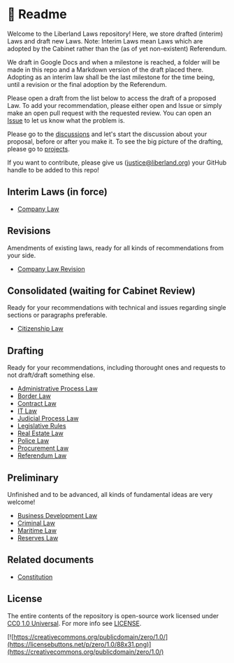 # 📒 Readme

Welcome to the Liberland Laws repository! Here, we store drafted (interim) Laws and draft new Laws. Note: Interim Laws mean Laws which are adopted by the Cabinet rather than the (as of yet non-existent) Referendum.

We draft in Google Docs and when a milestone is reached, a folder will be made in this repo and a Markdown version of the draft placed there. Adopting as an interim law shall be the last milestone for the time being, until a revision or the final adoption by the Referendum.

Please open a draft from the list below to access the draft of a proposed Law. To add your recommendation, please either open and Issue or simply make an open pull request with the requested review. You can open an [Issue](https://github.com/liberland/laws/issues) to let us know what the problem is.

Please go to the [discussions](https://github.com/liberland/laws/discussions) and let's start the discussion about your proposal, before or after you make it. To see the big picture of the drafting, please go to [projects](https://github.com/liberland/laws/projects?type=new).

If you want to contribute, please give us (justice@liberland.org) your GitHub handle to be added to this repo!

## Interim Laws (in force)

* [Company Law](in-force/in-force-interim/company-law.md)

## Revisions

Amendments of existing laws, ready for all kinds of recommendations from your side.

* [Company Law Revision](drafting/revisions/company-law-revision.md)

## Consolidated (waiting for Cabinet Review)

Ready for your recommendations with technical and issues regarding single sections or paragraphs preferable.

* [Citizenship Law](drafting/consolidated/citizenship-law.md)

## Drafting

Ready for your recommendations, including thorought ones and requests to not draft/draft something else.

* [Administrative Process Law](https://github.com/liberland/laws/blob/Laws-Current/drafting/drafts/administrative_process.md)
* [Border Law](https://github.com/liberland/laws/blob/Laws-Current/drafting/drafts/border_law.md)
* [Contract Law](drafting/drafts/contracts-law.md)
* [IT Law](https://github.com/liberland/laws/blob/Laws-Current/drafting/drafts/InformationTechnologyLaw.md)
* [Judicial Process Law](drafting/drafts/judical-process-law.md)
* [Legislative Rules](https://github.com/liberland/laws/blob/Laws-Current/drafting/drafts/legislative-rules.md)
* [Real Estate Law](drafting/drafts/real-estate-law.md)
* [Police Law](drafting/drafts/police-law.md)
* [Procurement Law](drafting/drafts/procurement-law.md)
* [Referendum Law](drafting/drafts/referendum-law.md)

## Preliminary

Unfinished and to be advanced, all kinds of fundamental ideas are very welcome!

* [Business Development Law](https://docs.google.com/document/d/1F-HBduCHEahdMn6a2XZAwjtSog4axq1B8FRg4k9G2OA/edit)
* [Criminal Law](drafting/preliminary/criminal-law.md)
* [Maritime Law](drafting/preliminary/maritime-law.md)
* [Reserves Law](drafting/preliminary/reserves-law.md)

## Related documents

* [Constitution](https://github.com/liberland/constitution/blob/master/Constitution.md)

## License

The entire contents of the repository is open-source work licensed under [CC0 1.0 Universal](https://creativecommons.org/publicdomain/zero/1.0/). For more info see [LICENSE](LICENSE/).

[![https://creativecommons.org/publicdomain/zero/1.0/](https://licensebuttons.net/p/zero/1.0/88x31.png)](https://creativecommons.org/publicdomain/zero/1.0/)
